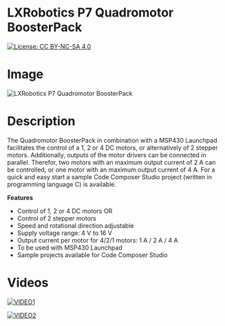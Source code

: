 LXRobotics P7 Quadromotor BoosterPack
=====================================

[![License: CC BY-NC-SA 4.0](https://img.shields.io/badge/License-CC%20BY--NC--SA%204.0-lightgrey.svg)](http://creativecommons.org/licenses/by-nc-sa/4.0/)

# Image

![LXRobotics P7 Quadromotor BoosterPack](https://raw.githubusercontent.com/lxrobotics/QuadromotorBoosterPack/master/images/quadromotor-booster-pack-side-small.jpg)

# Description

The Quadromotor BoosterPack in combination with a MSP430 Launchpad facilitates the control of a 1, 2 or 4 DC motors, or alternatively  of 2 stepper motors. Additionally, outputs of the motor drivers can be connected in parallel. Therefor, two motors with an maximum output current of 2 A can be controlled, or one motor with an maximum output current of 4 A. For a quick and easy start a sample Code Composer Studio project (written in programming language C) is available.

**Features**

* Control of 1, 2 or 4 DC motors OR 
* Control of 2 stepper motors
* Speed and rotational direction adjustable
* Supply voltage range: 4 V to 16 V
* Output current per motor for 4/2/1 motors: 1 A / 2 A / 4 A
* To be used with MSP430 Launchpad
* Sample projects available for Code Composer Studio

# Videos

[![VIDEO1](http://img.youtube.com/vi/x70kx4m9WF8/0.jpg)](https://www.youtube.com/watch?v=x70kx4m9WF8 "LXRobotics Quadromotor BoosterPack")

[![VIDEO2](http://img.youtube.com/vi/Ax52dqauwFk/0.jpg)](https://www.youtube.com/watch?v=Ax52dqauwFk "LXRobotics Quadromotor BoosterPack")
